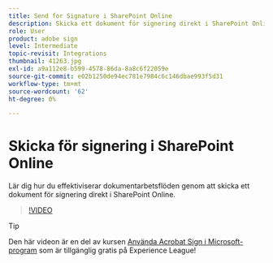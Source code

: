 ```yaml
---
title: Send for Signature i SharePoint Online
description: Skicka ett dokument för signering direkt i SharePoint Online
role: User
product: adobe sign
level: Intermediate
topic-revisit: Integrations
thumbnail: 41263.jpg
exl-id: a9a112e8-b599-4578-86da-8a8c6f22059e
source-git-commit: e02b1250de94ec781e7984c6c146dbae993f5d31
workflow-type: tm+mt
source-wordcount: '62'
ht-degree: 0%

---
```


# Skicka för signering i SharePoint Online

Lär dig hur du effektiviserar dokumentarbetsflöden genom att skicka ett dokument för signering direkt i SharePoint Online.

>[!VIDEO](https://video.tv.adobe.com/v/41263?hidetitle=true)

>[!TIP]
>
>Den här videon är en del av kursen [Använda Acrobat Sign i Microsoft-program](https://experienceleague.adobe.com/?recommended=Sign-U-1-2020.2) som är tillgänglig gratis på Experience League!
